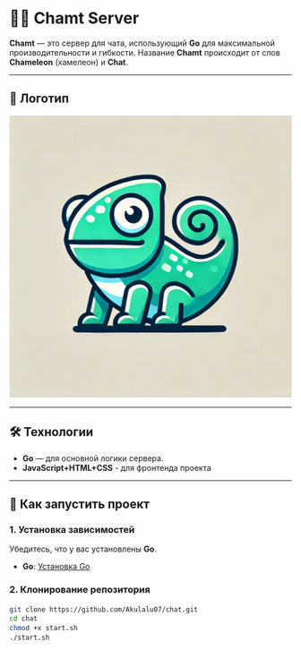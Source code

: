 # 🦎🚀 Chamt Server

**Chamt** — это сервер для чата, использующий **Go** для максимальной производительности и гибкости. Название **Chamt** происходит от слов **Chameleon** (хамелеон) и **Chat**.

---

## 📸 Логотип

![Chamt Logo](static/logo.png)

---

## 🛠️ **Технологии**

- **Go** — для основной логики сервера.
- **JavaScript+HTML+CSS** - для фронтенда проекта
---

## 🚀 **Как запустить проект**

### 1. Установка зависимостей

Убедитесь, что у вас установлены **Go**.

- **Go**: [Установка Go](https://golang.org/dl/)

### 2. Клонирование репозитория

```bash
git clone https://github.com/Akulalu07/chat.git
cd chat
chmod +x start.sh  
./start.sh 
